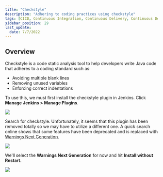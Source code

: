 ```yaml
---
title: "Checkstyle"
description: "Adhering to coding practices using checkstyle"
tags: [CICD, Continuous Integration, Continuous Delivery, Continuous Deployment, Jenkins]
sidebar_position: 29
last_update:
  date: 7/7/2022
---
```




## Overview

Checkstyle is a code static analysis tool to help developers write Java code that adheres to a coding standard such as:

- Avoiding multiple blank lines 
- Removing unused variables 
- Enforcing correct indentations
 
To use this, we must first install the checkstyle plugin in Jenkins. Click **Manage Jenkins > Manage Plugins**.

<div class='img-center'>

![](/img/docs/manplugins.png)

</div>

Search for checkstyle. Unfortunately, it seems that this plugin has been removed totally so we may have to utilize a different one. A quick search online shows that some features have been deprecated and is replaced with [Warnings Next Generation](https://www.theserverside.com/blog/Coffee-Talk-Java-News-Stories-and-Opinions/Jenkins-Warnings-Plugin-CheckStyle-FindBugs-PMD-Example-Tutorial).

<div class='img-center'>

![](/img/docs/nocheckstyle.png)

</div>

We'll select the **Warnings Next Generation** for now and hit **Install without Restart**.

<div class='img-center'>

![](/img/docs/cswng.png)

</div>
